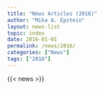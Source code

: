 ```yaml
---
title: "News Articles (2016)"
author: "Mika A. Epstein"
layout: news-list
topic: index
date: 2016-01-01
permalink: /news/2016/
categories: ["News"]
tags: ["2016"]
---
```


{{< news >}}
